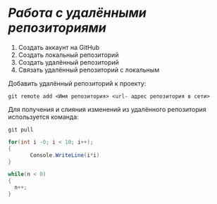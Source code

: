 # __*Работа с удалёнными репозиториями*__
1. Создать аккаунт на GitHub
2. Создать локальный репозиторий
3. Создать удалённый репозиторий
4. Связать удалённый репозиторий с локальным

Добавить удалённый репозиторий к проекту:
```
git remote add <Имя репозитория> <url- адрес репозитория в сети>
```
Для получения и слияния изменений из удалённого репозитория используется команда:
```
git pull
```
```C#
for(int i -0; i < 10; i++);
{
       Console.WriteLine(i*i)
}
```
```C#
while(n < 0)
{
  n++;
}
```